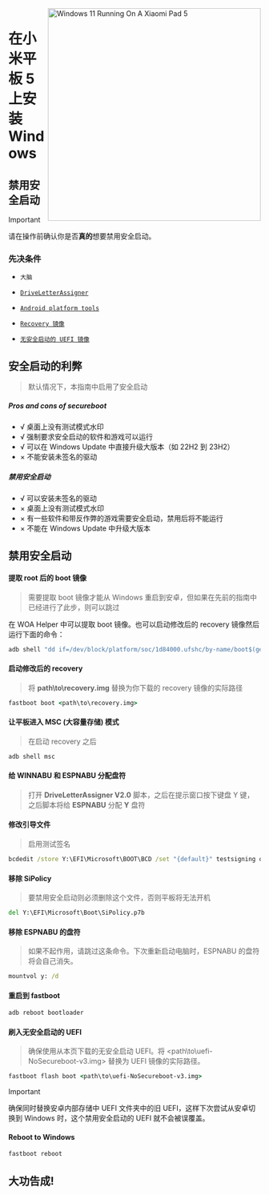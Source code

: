 <img align="right" src="https://raw.githubusercontent.com/erdilS/Port-Windows-11-Xiaomi-Pad-5/main/nabu.png" width="425" alt="Windows 11 Running On A Xiaomi Pad 5">

# 在小米平板 5 上安装 Windows

## 禁用安全启动
> [!Important]
> 请在操作前确认你是否**真的**想要禁用安全启动。

### 先决条件
- ```大脑```

- [```DriveLetterAssigner```](https://github.com/Misha803/My-Scripts/releases/tag/DriveLetterAssigner)

- [```Android platform tools```](https://developer.android.com/studio/releases/platform-tools)

- [```Recovery 镜像```](https://github.com/erdilS/Port-Windows-11-Xiaomi-Pad-5/releases/download/1.0/recovery.img)

- [```无安全启动的 UEFI 镜像```](https://github.com/erdilS/Port-Windows-11-Xiaomi-Pad-5/releases/download/1.0/XXXnabu-NoSecureboot-v4.img)

## 安全启动的利弊
> 默认情况下，本指南中启用了安全启动

##### Pros and cons of secureboot
- √ 桌面上没有测试模式水印
- √ 强制要求安全启动的软件和游戏可以运行
- √ 可以在 Windows Update 中直接升级大版本（如 22H2 到 23H2）
- × 不能安装未签名的驱动

##### 禁用安全启动
- √ 可以安装未签名的驱动
- × 桌面上没有测试模式水印
- × 有一些软件和带反作弊的游戏需要安全启动，禁用后将不能运行
- × 不能在 Windows Update 中升级大版本

## 禁用安全启动

#### 提取 root 后的 boot 镜像
> 需要提取 boot 镜像才能从 Windows 重启到安卓，但如果在先前的指南中已经进行了此步，则可以跳过

在 WOA Helper 中可以提取 boot 镜像。也可以启动修改后的 recovery 镜像然后运行下面的命令：
```cmd
adb shell "dd if=/dev/block/platform/soc/1d84000.ufshc/by-name/boot$(getprop ro.boot.slot_suffix) of=/tmp/rooted_boot.img" && adb pull /tmp/rooted_boot.img
```

#### 启动修改后的 recovery
> 将 **path\to\recovery.img** 替换为你下载的 recovery 镜像的实际路径
```cmd
fastboot boot <path\to\recovery.img>
```

#### 让平板进入 MSC (大容量存储) 模式

> 在启动 recovery 之后
```cmd
adb shell msc
```

#### 给 WINNABU 和 ESPNABU 分配盘符

> 打开 **DriveLetterAssigner V2.0** 脚本，之后在提示窗口按下键盘 Y 键，之后脚本将给 **ESPNABU** 分配 **Y** 盘符

#### 修改引导文件
> 启用测试签名
```cmd
bcdedit /store Y:\EFI\Microsoft\BOOT\BCD /set "{default}" testsigning on
```

#### 移除 SiPolicy
> 要禁用安全启动则必须删除这个文件，否则平板将无法开机
```cmd
del Y:\EFI\Microsoft\Boot\SiPolicy.p7b
```

#### 移除 ESPNABU 的盘符
> 如果不起作用，请跳过这条命令。下次重新启动电脑时，ESPNABU 的盘符将会自己消失。
```cmd
mountvol y: /d
```

#### 重启到 fastboot
```cmd
adb reboot bootloader
```

#### 刷入无安全启动的 UEFI
> 确保使用从本页下载的无安全启动 UEFI。将 <path\to\uefi-NoSecureboot-v3.img> 替换为 UEFI 镜像的实际路径。
```cmd
fastboot flash boot <path\to\uefi-NoSecureboot-v3.img>
```

> [!Important]
> 确保同时替换安卓内部存储中 UEFI 文件夹中的旧 UEFI，这样下次尝试从安卓切换到 Windows 时，这个禁用安全启动的 UEFI 就不会被误覆盖。

#### Reboot to Windows
```cmd
fastboot reboot
```

## 大功告成!

















